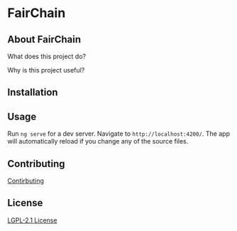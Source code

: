 # FairChain

## About FairChain

What does this project do?

Why is this project useful?


## Installation



## Usage

Run `ng serve` for a dev server. Navigate to `http://localhost:4200/`. The app will automatically reload if you change any of the source files.


## Contributing

[Contirbuting](CONTRIBUTING)


## License

[LGPL-2.1 License](LICENSE)